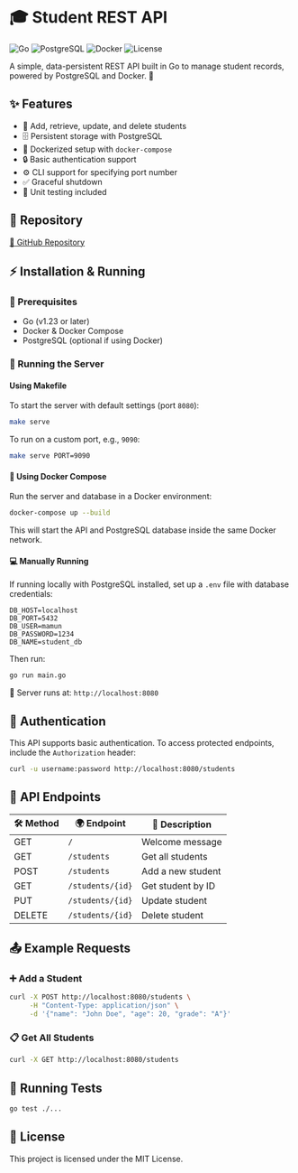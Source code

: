 # 🎓 Student REST API

![Go](https://img.shields.io/badge/Go-1.23-blue) ![PostgreSQL](https://img.shields.io/badge/PostgreSQL-15-blue) ![Docker](https://img.shields.io/badge/Docker-Supported-blue) ![License](https://img.shields.io/badge/license-MIT-green)

A simple, data-persistent REST API built in Go to manage student records, powered by PostgreSQL and Docker. 🚀

## ✨ Features
- 📝 Add, retrieve, update, and delete students
- 🗄️ Persistent storage with PostgreSQL
- 🐳 Dockerized setup with `docker-compose`
- 🔒 Basic authentication support
- ⚙️ CLI support for specifying port number
- ✅ Graceful shutdown
- 🧪 Unit testing included

## 📂 Repository
[🔗 GitHub Repository](https://github.com/al-mamun-bup/student-rest-server)

## ⚡ Installation & Running
### 🔧 Prerequisites
- Go (v1.23 or later)
- Docker & Docker Compose
- PostgreSQL (optional if using Docker)

### 🚀 Running the Server
#### Using Makefile
To start the server with default settings (port `8080`):
```sh
make serve
```
To run on a custom port, e.g., `9090`:
```sh
make serve PORT=9090
```

#### 🐳 Using Docker Compose
Run the server and database in a Docker environment:
```sh
docker-compose up --build
```
This will start the API and PostgreSQL database inside the same Docker network.

#### 💻 Manually Running
If running locally with PostgreSQL installed, set up a `.env` file with database credentials:
```
DB_HOST=localhost
DB_PORT=5432
DB_USER=mamun
DB_PASSWORD=1234
DB_NAME=student_db
```
Then run:
```sh
go run main.go
```
📡 Server runs at: `http://localhost:8080`

## 🔐 Authentication
This API supports basic authentication. To access protected endpoints, include the `Authorization` header:
```sh
curl -u username:password http://localhost:8080/students
```

## 🔗 API Endpoints
| 🛠️ Method | 🌍 Endpoint        | 📌 Description           |
|--------|---------------|----------------------|
| GET    | `/`           | Welcome message     |
| GET    | `/students`   | Get all students    |
| POST   | `/students`   | Add a new student   |
| GET    | `/students/{id}` | Get student by ID |
| PUT    | `/students/{id}` | Update student   |
| DELETE | `/students/{id}` | Delete student   |

## 📤 Example Requests
### ➕ Add a Student
```sh
curl -X POST http://localhost:8080/students \
     -H "Content-Type: application/json" \
     -d '{"name": "John Doe", "age": 20, "grade": "A"}'
```

### 📋 Get All Students
```sh
curl -X GET http://localhost:8080/students
```

## 🧪 Running Tests
```sh
go test ./...
```

## 📜 License
This project is licensed under the MIT License.


